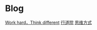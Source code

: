 # Blog
[Work hard，Think different](https://www.yuque.com/lyxpro/think)
[行道院](https://www.yuque.com/nook/pm/dk4aa9)
[思维方式](https://www.yuque.com/cs5m0m/enuxu8/nwkif8)